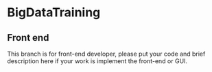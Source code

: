 # BigDataTraining
## Front end

This branch is for front-end developer, please put your code and brief description here if your work is implement the front-end or GUI.
